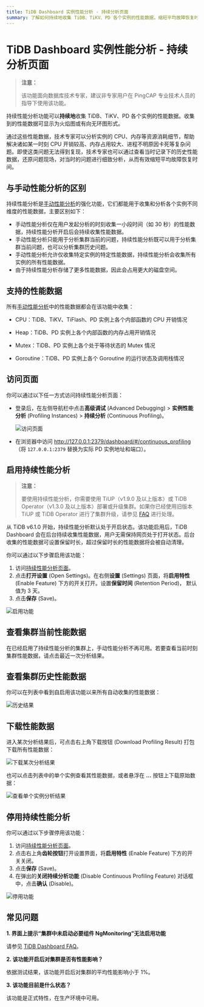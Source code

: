 ```yaml
---
title: TiDB Dashboard 实例性能分析 - 持续分析页面
summary: 了解如何持续地收集 TiDB、TiKV、PD 各个实例的性能数据，缩短平均故障恢复时间
---
```


# TiDB Dashboard 实例性能分析 - 持续分析页面

> **注意：**
>
> 该功能面向数据库技术专家，建议非专家用户在 PingCAP 专业技术人员的指导下使用该功能。

持续性能分析功能可以**持续地**收集 TiDB、TiKV、PD 各个实例的性能数据。收集到的性能数据可显示为火焰图或有向无环图形式。

通过这些性能数据，技术专家可以分析实例的 CPU、内存等资源消耗细节，帮助解决诸如某一时刻 CPU 开销较高、内存占用较大、进程不明原因卡死等复杂问题。即使这类问题无法得到复现，技术专家也可以通过查看当时记录下的历史性能数据，还原问题现场，对当时的问题进行细致分析，从而有效缩短平均故障恢复时间。

## 与手动性能分析的区别

持续性能分析是[手动性能分析](/dashboard/dashboard-profiling.md)的强化功能，它们都能用于收集和分析各个实例不同维度的性能数据，主要区别如下：

- 手动性能分析仅在用户发起分析的时刻收集一小段时间（如 30 秒）的性能数据，持续性能分析开启后会持续收集性能数据。
- 手动性能分析只能用于分析集群当前的问题，持续性能分析既可以用于分析集群当前问题，也可以分析集群历史问题。
- 手动性能分析允许仅收集特定实例的特定性能数据，持续性能分析会收集所有实例的所有性能数据。
- 由于持续性能分析存储了更多性能数据，因此会占用更大的磁盘空间。

## 支持的性能数据

所有[手动性能分析](/dashboard/dashboard-profiling.md#支持的性能数据)中的性能数据都会在该功能中收集：

- CPU：TiDB、TiKV、TiFlash、PD 实例上各个内部函数的 CPU 开销情况

- Heap：TiDB、PD 实例上各个内部函数的内存占用开销情况

- Mutex：TiDB、PD 实例上各个处于等待状态的 Mutex 情况

- Goroutine：TiDB、PD 实例上各个 Goroutine 的运行状态及调用栈情况

## 访问页面

你可以通过以下任一方式访问持续性能分析页面：

- 登录后，在左侧导航栏中点击**高级调试** (Advanced Debugging) > **实例性能分析** (Profiling Instances) > **持续分析** (Continuous Profiling)。

  ![访问页面](https://download.pingcap.com/images/docs-cn/dashboard/dashboard-conprof-access.png)

- 在浏览器中访问 <http://127.0.0.1:2379/dashboard/#/continuous_profiling>（将 `127.0.0.1:2379` 替换为实际 PD 实例地址和端口）。

## 启用持续性能分析

> **注意：**
>
> 要使用持续性能分析，你需要使用 TiUP（v1.9.0 及以上版本）或 TiDB Operator（v1.3.0 及以上版本）部署或升级集群。如果你已经使用旧版本 TiUP 或 TiDB Operator 进行了集群升级，请参见 [FAQ](/dashboard/dashboard-faq.md#界面提示-集群中未启动必要组件-ngmonitoring) 进行处理。

从 TiDB v6.1.0 开始，持续性能分析默认处于开启状态。该功能启用后，TiDB Dashboard 会在后台持续收集性能数据，用户无需保持网页处于打开状态。后台收集的性能数据可设置保留时长，超过保留时长的性能数据将会被自动清理。

你可以通过以下步骤启用该功能：

1. 访问[持续性能分析页面](#访问页面)。
2. 点击**打开设置** (Open Settings)。在右侧**设置** (Settings) 页面，将**启用特性** (Enable Feature) 下方的开关打开。设置**保留时间** (Retention Period)， 默认值为 3 天。
3. 点击**保存** (Save)。

![启用功能](https://download.pingcap.com/images/docs-cn/dashboard/dashboard-conprof-start.png)

## 查看集群当前性能数据

在已经启用了持续性能分析的集群上，手动性能分析不再可用。若要查看当前时刻集群性能数据，请点击最近一次分析结果。

## 查看集群历史性能数据

你可以在列表中看到自启用该功能以来所有自动收集的性能数据：

![历史结果](https://download.pingcap.com/images/docs-cn/dashboard/dashboard-conprof-history.png)

## 下载性能数据

进入某次分析结果后，可点击右上角下载按钮 (Download Profiling Result) 打包下载所有性能数据：

![下载某次分析结果](https://download.pingcap.com/images/docs-cn/dashboard/dashboard-conprof-download.png)

也可以点击列表中的单个实例查看其性能数据，或者悬浮在 **...** 按钮上下载原始数据：

![查看单个实例分析结果](https://download.pingcap.com/images/docs-cn/dashboard/dashboard-conprof-single.png)

## 停用持续性能分析

你可以通过以下步骤停用该功能：

1. 访问[持续性能分析页面](#访问页面)。
2. 点击右上角**齿轮按钮**打开设置界面，将**启用特性** (Enable Feature) 下方的开关关闭。
3. 点击**保存** (Save)。
4. 在弹出的**关闭持续分析功能** (Disable Continuous Profiling Feature) 对话框中，点击**确认** (Disable)。

![停用功能](https://download.pingcap.com/images/docs-cn/dashboard/dashboard-conprof-stop.png)

## 常见问题

**1. 界面上提示“集群中未启动必要组件 NgMonitoring”无法启用功能**

请参见 [TiDB Dashboard FAQ](/dashboard/dashboard-faq.md#界面提示-集群中未启动必要组件-ngmonitoring)。

**2. 该功能开启后对集群是否有性能影响？**

依据测试结果，该功能开启后对集群的平均性能影响小于 1%。

**3. 该功能目前是什么状态？**

该功能是正式特性，在生产环境中可用。

